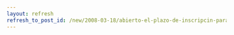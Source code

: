 ```yaml
---
layout: refresh
refresh_to_post_id: /new/2008-03-18/abierto-el-plazo-de-inscripcin-para-asistir-a-la-fase-final-del-i-concurso-universitario-de-sl-de-c-lm.html
---
```

